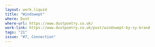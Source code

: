 ```yaml
---
layout: work.liquid
title: "Windswept"
where: Dust
where-url: https://www.dustpoetry.co.uk/
work-link: https://www.dustpoetry.co.uk/post/windswept-by-sy-brand
tags: "21"
issue: "#7, Connection"
---
```

